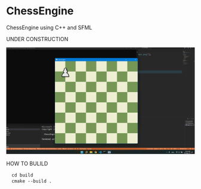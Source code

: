# ChessEngine
ChessEngine using C++ and SFML

UNDER CONSTRUCTION

![Screenshot](chess.png)

HOW TO BULILD

      cd build
      cmake --build .
      
